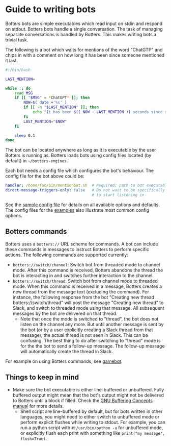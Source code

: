 # Guide to writing bots

Botters bots are simple executables which read input on stdin and respond on
stdout. Botters bots handle a single conversation. The task of managing separate
conversations is handled by Botters. This makes writing bots a trivial task.

The following is a bot which waits for mentions of the word "ChatGTP" and chips
in with a comment on how long it has been since someone mentioned it last.

```bash
#!/bin/bash

LAST_MENTION=

while :; do
    read MSG
    if [[ "$MSG" = *ChatGPT* ]]; then
        NOW=$( date +'%s' )
        if [[ -n "$LAST_MENTION" ]]; then
            echo "It has been $(( NOW - LAST_MENTION )) seconds since someone mentioned ChatGPT last!"
        fi
        LAST_MENTION="$NOW"
    fi

    sleep 0.1
done
```

The bot can be located anywhere as long as it is executable by the user Botters
is running as.  Botters loads bots using config files located (by default) in
`~/botters-engines`.

Each bot needs a config file which configures the bot's behaviour. The config
file for the bot above could be:

```yaml
handler: /home/foo/bin/mentionbot.sh  # Required; path to bot executable
direct-message-triggers-only: false   # Do not wait to be specifically mentioned
                                      # to start listening in
```

See the [sample config file](examples/sample-config.yaml) for details on all
available options and defaults. The config files for the [examples](examples)
also illustrate most common config options.

## Botters commands

Botters uses a `botters://` URL scheme for commands. A bot can include these
commands in messages to instruct Botters to perform specific actions.  The
following commands are supported currently:

* `botters://switch/channel`: Switch bot from threaded mode to channel mode.
  After this command is received, Botters abandons the thread the bot is
  interacting in and switches further interaction to the channel.
* `botters://switch/thread`: Switch bot from channel mode to threaded mode.
  When this command is received in a message, Botters creates a new thread from
  the message text (excluding the command). For instance, the following response
  from the bot "Creating new thread botters://switch/thread" will post the
  message "Creating new thread" to Slack, and switch to threaded mode using that
  message. All subsequent messages by the bot are delivered on that thread.
  * Note that once the mode is switched to "thread", the bot does not listen on
    the channel any more. But until another message is sent by the bot (or by a
    user explicitly creating a Slack thread from that message), the actual
    thread is not seen in Slack. This can be confusing. The best thing to do
    after switching to "thread" mode is for the the bot to send a follow-up
    message. The follow-up message will automatically create the thread in
    Slack.

For example on using Botters commands, see [gamebot](examples/gamebot).

## Things to keep in mind

* Make sure the bot executable is either line-buffered or unbuffered.
  Fully buffered output might mean that the bot's output might not be delivered
  to Botters until a block if filled. Check the [GNU Buffering Concepts
  manual](https://www.gnu.org/software/libc/manual/html_node/Buffering-Concepts.html)
  for more details.
  * Shell script are line-buffered by default, but for bots written in other
    languages, you might need to either switch to unbuffered mode or perform
    explicit flushes while writing to stdout.  For example, you can run a python
    script with `#!/usr/bin/python -u` for unbuffered mode, or explicitly flush
    each print with something like `print("my message", flush=True)`.
